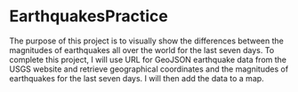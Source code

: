 # EarthquakesPractice

The purpose of this project is to visually show the differences between the magnitudes of earthquakes all over the world for the last seven days.
To complete this project, I will use URL for GeoJSON earthquake data from the USGS website and retrieve geographical coordinates and the magnitudes of earthquakes for the last seven days. I will then add the data to a map.
